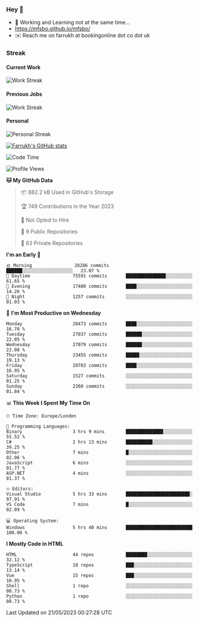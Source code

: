 ### Hey 👋

- 🏃 Working and Learning not at the same time...
- https://mfsbo.github.io/mfsbo/
- ✉️ Reach me on farrukh at bookingonline dot co dot uk

### Streak
#### Current Work
![Work Streak](https://streak-stats.demolab.com/?user=mfsbo)
#### Previous Jobs
![Work Streak](https://streak-stats.demolab.com/?user=farrukhcw)
#### Personal
![Personal Streak](https://streak-stats.demolab.com/?user=farrukhsubhani)

[![Farrukh's GitHub stats](https://github-readme-stats.vercel.app/api?username=mfsbo&hide=stars&count_private=true)](https://github.com/mfsbo/)

<!--START_SECTION:waka-->
![Code Time](http://img.shields.io/badge/Code%20Time-286%20hrs%2024%20mins-blue)

![Profile Views](http://img.shields.io/badge/Profile%20Views-0-blue)

**🐱 My GitHub Data** 

> 📦 882.2 kB Used in GitHub's Storage 
 > 
> 🏆 749 Contributions in the Year 2023
 > 
> 🚫 Not Opted to Hire
 > 
> 📜 9 Public Repositories 
 > 
> 🔑 63 Private Repositories 
 > 
**I'm an Early 🐤** 

```text
🌞 Morning                28286 commits       ██████░░░░░░░░░░░░░░░░░░░   23.07 % 
🌆 Daytime                75591 commits       ███████████████░░░░░░░░░░   61.65 % 
🌃 Evening                17480 commits       ████░░░░░░░░░░░░░░░░░░░░░   14.26 % 
🌙 Night                  1257 commits        ░░░░░░░░░░░░░░░░░░░░░░░░░   01.03 % 
```
📅 **I'm Most Productive on Wednesday** 

```text
Monday                   20473 commits       ████░░░░░░░░░░░░░░░░░░░░░   16.70 % 
Tuesday                  27037 commits       ██████░░░░░░░░░░░░░░░░░░░   22.05 % 
Wednesday                27079 commits       ██████░░░░░░░░░░░░░░░░░░░   22.08 % 
Thursday                 23455 commits       █████░░░░░░░░░░░░░░░░░░░░   19.13 % 
Friday                   20783 commits       ████░░░░░░░░░░░░░░░░░░░░░   16.95 % 
Saturday                 1527 commits        ░░░░░░░░░░░░░░░░░░░░░░░░░   01.25 % 
Sunday                   2260 commits        ░░░░░░░░░░░░░░░░░░░░░░░░░   01.84 % 
```


📊 **This Week I Spent My Time On** 

```text
🕑︎ Time Zone: Europe/London

💬 Programming Languages: 
Binary                   3 hrs 9 mins        ██████████████░░░░░░░░░░░   55.52 % 
C#                       2 hrs 13 mins       ██████████░░░░░░░░░░░░░░░   39.25 % 
Other                    7 mins              █░░░░░░░░░░░░░░░░░░░░░░░░   02.06 % 
JavaScript               6 mins              ░░░░░░░░░░░░░░░░░░░░░░░░░   01.77 % 
ASP.NET                  4 mins              ░░░░░░░░░░░░░░░░░░░░░░░░░   01.37 % 

🔥 Editors: 
Visual Studio            5 hrs 33 mins       ████████████████████████░   97.91 % 
VS Code                  7 mins              █░░░░░░░░░░░░░░░░░░░░░░░░   02.09 % 

💻 Operating System: 
Windows                  5 hrs 40 mins       █████████████████████████   100.00 % 
```

**I Mostly Code in HTML** 

```text
HTML                     44 repos            ████████░░░░░░░░░░░░░░░░░   32.12 % 
TypeScript               18 repos            ███░░░░░░░░░░░░░░░░░░░░░░   13.14 % 
Vue                      15 repos            ███░░░░░░░░░░░░░░░░░░░░░░   10.95 % 
Shell                    1 repo              ░░░░░░░░░░░░░░░░░░░░░░░░░   00.73 % 
Python                   1 repo              ░░░░░░░░░░░░░░░░░░░░░░░░░   00.73 % 
```




 Last Updated on 21/05/2023 00:27:28 UTC
<!--END_SECTION:waka-->
<!--
**mfsbo/mfsbo** is a ✨ _special_ ✨ repository because its `README.md` (this file) appears on your GitHub profile.

Here are some ideas to get you started:

- 🔭 I’m currently working on ...
- 🌱 I’m currently learning ...
- 👯 I’m looking to collaborate on ...
- 🤔 I’m looking for help with ...
- 💬 Ask me about ...
- 📫 How to reach me: ...
- 😄 Pronouns: ...
- ⚡ Fun fact: ...
-->
